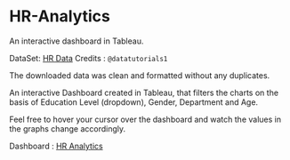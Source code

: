 # HR-Analytics
An interactive dashboard in Tableau.

DataSet: [HR Data](https://docs.google.com/spreadsheets/d/1-1Ldoe-DwZTL77tdMtRgZAIzeAzs0jh3/edit#gid=2089618187)  Credits : `@datatutorials1`


The downloaded data was clean and formatted without any duplicates. 

An interactive Dashboard created in Tableau, that filters the charts on the basis of Education Level (dropdown), Gender, Department and Age. 

Feel free to hover your cursor over the dashboard and watch the values in the graphs change accordingly.
 

Dashboard : [HR Analytics](https://public.tableau.com/authoring/HRAnalytics_16961650329810/HRANALYSISDASHBOARD5#1)
